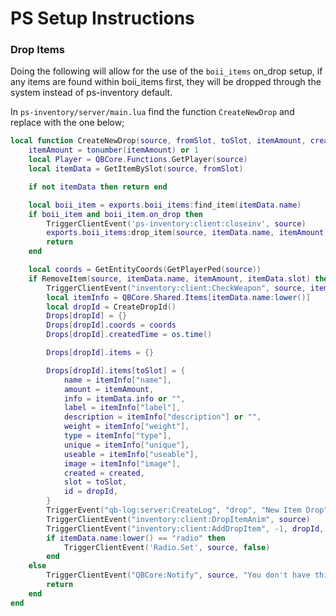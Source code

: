 # PS Setup Instructions

### Drop Items

Doing the following will allow for the use of the `boii_items` on_drop setup, if any items are found within boii_items first, they will be dropped through the system instead of ps-inventory default.

In `ps-inventory/server/main.lua` find the function `CreateNewDrop` and replace with the one below;

```lua
local function CreateNewDrop(source, fromSlot, toSlot, itemAmount, created)
	itemAmount = tonumber(itemAmount) or 1
	local Player = QBCore.Functions.GetPlayer(source)
	local itemData = GetItemBySlot(source, fromSlot)

	if not itemData then return end

	local boii_item = exports.boii_items:find_item(itemData.name)
    if boii_item and boii_item.on_drop then
        TriggerClientEvent('ps-inventory:client:closeinv', source)
		exports.boii_items:drop_item(source, itemData.name, itemAmount)
        return
    end

	local coords = GetEntityCoords(GetPlayerPed(source))
	if RemoveItem(source, itemData.name, itemAmount, itemData.slot) then
		TriggerClientEvent("inventory:client:CheckWeapon", source, itemData.name)
		local itemInfo = QBCore.Shared.Items[itemData.name:lower()]
		local dropId = CreateDropId()
		Drops[dropId] = {}
		Drops[dropId].coords = coords
		Drops[dropId].createdTime = os.time()

		Drops[dropId].items = {}

		Drops[dropId].items[toSlot] = {
			name = itemInfo["name"],
			amount = itemAmount,
			info = itemData.info or "",
			label = itemInfo["label"],
			description = itemInfo["description"] or "",
			weight = itemInfo["weight"],
			type = itemInfo["type"],
			unique = itemInfo["unique"],
			useable = itemInfo["useable"],
			image = itemInfo["image"],
			created = created,
			slot = toSlot,
			id = dropId,
		}
		TriggerEvent("qb-log:server:CreateLog", "drop", "New Item Drop", "red", "**".. GetPlayerName(source) .. "** (citizenid: *"..Player.PlayerData.citizenid.."* | id: *"..source.."*) dropped new item; name: **"..itemData.name.."**, amount: **" .. itemAmount .. "**")
		TriggerClientEvent("inventory:client:DropItemAnim", source)
		TriggerClientEvent("inventory:client:AddDropItem", -1, dropId, source, coords)
		if itemData.name:lower() == "radio" then
			TriggerClientEvent('Radio.Set', source, false)
		end
	else
		TriggerClientEvent("QBCore:Notify", source, "You don't have this item!", "error")
		return
	end
end
```
